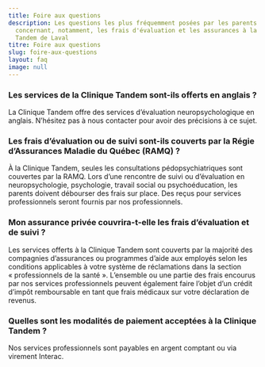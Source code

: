 ```yaml
---
title: Foire aux questions
description: Les questions les plus fréquemment posées par les parents
  concernant, notamment, les frais d'évaluation et les assurances à la Clinique
  Tandem de Laval
titre: Foire aux questions
slug: foire-aux-questions
layout: faq
image: null
---
```

### Les services de la Clinique Tandem sont-ils offerts en anglais ?

La Clinique Tandem offre des services d’évaluation neuropsychologique en anglais. N’hésitez pas à nous contacter pour avoir des précisions à ce sujet. 

### Les frais d’évaluation ou de suivi sont-ils couverts par la Régie d’Assurances Maladie du Québec (RAMQ) ?

À la Clinique Tandem, seules les consultations pédopsychiatriques sont couvertes par la RAMQ. Lors d’une rencontre de suivi ou d’évaluation en neuropsychologie, psychologie,
travail social ou psychoéducation, les parents doivent débourser des frais sur place. Des reçus pour services professionnels seront fournis par nos professionnels.

### Mon assurance privée couvrira-t-elle les frais d’évaluation et de suivi ?

Les services offerts à la Clinique Tandem sont couverts par la majorité des compagnies d’assurances ou programmes d’aide aux employés selon les conditions applicables à votre système de réclamations dans la section « professionnels de la santé ». L’ensemble ou une partie des frais encourus par nos services professionnels peuvent également faire l’objet d’un crédit d’impôt remboursable en tant que frais médicaux sur votre déclaration de revenus.

### Quelles sont les modalités de paiement acceptées à la Clinique Tandem ?

Nos services professionnels sont payables en argent comptant ou via virement Interac.
